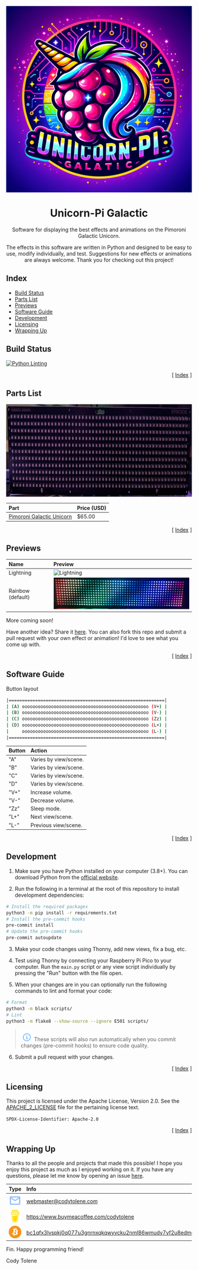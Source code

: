 <div align="center">
  <img align="center" src=".github/images/unicorn-pi-galactic.png" />
  <h1 align="center">Unicorn-Pi Galactic</h1>
  <p align="center">
    Software for displaying the best effects and animations on the Pimoroni Galactic Unicorn.
  </p>
  <p align="center">
    The effects in this software are written in Python and designed to be easy to use, modify individually, and test. Suggestions for new effects or animations are always welcome. Thank you for checking out this project!
  </p>
</div>

## Index <a name="index"></a>

- [Build Status](#build-status)
- [Parts List](#parts-list)
- [Previews](#previews)
- [Software Guide](#software-guide)
- [Development](#development)
- [Licensing](#licensing)
- [Wrapping Up](#wrapping-up)

<!---------------------------------------------------------------------------->
<!---------------------------------------------------------------------------->
<!---------------------------------------------------------------------------->

## Build Status <a name="build-status"></a>

[![Python Linting](https://github.com/CodyTolene/Unicorn-Pi-Galactic/actions/workflows/lint.yml/badge.svg)](https://github.com/CodyTolene/Unicorn-Pi-Galactic/actions/workflows/lint.yml)

<p align="right">[ <a href="#index">Index</a> ]</p>

<!---------------------------------------------------------------------------->
<!---------------------------------------------------------------------------->
<!---------------------------------------------------------------------------->

## Parts List <a name="parts-list"></a>

<img src=".github/images/intro.png" height="250" />

| Part                                      | Price (USD) |
| :---------------------------------------- | :---------- |
| [Pimoroni Galactic Unicorn][url-galactic-unicorn] | $65.00      |

<p align="right">[ <a href="#index">Index</a> ]</p>

<!---------------------------------------------------------------------------->
<!---------------------------------------------------------------------------->
<!---------------------------------------------------------------------------->

## Previews <a name="previews"></a>

| Name              | Preview |
| :---------------- | :-------------------------------------------------- |
| Lightning         | ![Lightning](.github/images/examples/lightning.gif) |
| Rainbow (default) | ![Rainbow](.github/images/examples/rainbow.gif)     |

More coming soon!

Have another idea? Share it [here][url-new-issue]. You can also fork this repo and submit a pull request with your own effect or animation! I'd love to see what you come up with.

<p align="right">[ <a href="#index">Index</a> ]</p>

<!---------------------------------------------------------------------------->
<!---------------------------------------------------------------------------->
<!---------------------------------------------------------------------------->

<!-- 
## Software Setup <a name="software-setup"></a>

TODO: Add software setup instructions.

<p align="right">[ <a href="#index">Index</a> ]</p>
-->

<!---------------------------------------------------------------------------->
<!---------------------------------------------------------------------------->
<!---------------------------------------------------------------------------->

## Software Guide <a name="software-guide"></a>

Button layout

```bash
|===========================================================|
| (A) oooooooooooooooooooooooooooooooooooooooooooooooo (V+) |
| (B) oooooooooooooooooooooooooooooooooooooooooooooooo (V-) |
| (C) oooooooooooooooooooooooooooooooooooooooooooooooo (Zz) |
| (D) oooooooooooooooooooooooooooooooooooooooooooooooo (L+) |
|     oooooooooooooooooooooooooooooooooooooooooooooooo (L-) |
|===========================================================|
```

| Button | Action                |
| :----- | :-------------------- |
| "A"    | Varies by view/scene. |
| "B"    | Varies by view/scene. |
| "C"    | Varies by view/scene. |
| "D"    | Varies by view/scene. |
| "V+"   | Increase volume.      |
| "V-"   | Decrease volume.      |
| "Zz"   | Sleep mode.           |
| "L+"   | Next view/scene.      |
| "L-"   | Previous view/scene.  |

<p align="right">[ <a href="#index">Index</a> ]</p>

<!---------------------------------------------------------------------------->
<!---------------------------------------------------------------------------->
<!---------------------------------------------------------------------------->

## Development <a name="development"></a>

1. Make sure you have Python installed on your computer (3.8+). You can download Python from the [official website][url-python-downloads]. 

2. Run the following in a terminal at the root of this repository to install development dependencies:

```bash
# Install the required packages
python3 -m pip install -r requirements.txt
# Install the pre-commit hooks
pre-commit install
# Update the pre-commit hooks
pre-commit autoupdate
```

3. Make your code changes using Thonny, add new views, fix a bug, etc.

4. Test using Thonny by connecting your Raspberry Pi Pico to your computer. Run the `main.py` script or any view script individually by pressing the "Run" button with the file open.

5. When your changes are in you can optionally run the following commands to lint and format your code:

```bash
# Format
python3 -m black scripts/
# Lint
python3 -m flake8 --show-source --ignore E501 scripts/
```

> ![Info][img-info] These scripts will also run automatically when you commit changes (pre-commit hooks) to ensure code quality.

6. Submit a pull request with your changes.

<p align="right">[ <a href="#index">Index</a> ]</p>

<!---------------------------------------------------------------------------->
<!---------------------------------------------------------------------------->
<!---------------------------------------------------------------------------->

## Licensing <a name="licensing"></a>

This project is licensed under the Apache License, Version 2.0. See the [APACHE_2_LICENSE](LICENSE) file for the pertaining license text.

`SPDX-License-Identifier: Apache-2.0`

<p align="right">[ <a href="#index">Index</a> ]</p>

<!---------------------------------------------------------------------------->
<!---------------------------------------------------------------------------->
<!---------------------------------------------------------------------------->

## Wrapping Up <a name="wrapping-up"></a>

Thanks to all the people and projects that made this possible! I hope you enjoy this project as much as I enjoyed working on it. If you have any questions, please let me know by opening an issue [here][url-new-issue].

| Type                                                                      | Info                                                                      |
| :------------------------------------------------------------------------ | :------------------------------------------------------------------------ |
| <img width="48" src=".github/images/ng-icons/email.svg" />                | webmaster@codytolene.com                                                  |
| <img width="48" src=".github/images/simple-icons/buymeacoffee.svg" />     | https://www.buymeacoffee.com/codytolene                                   |
| <img width="48" src=".github/images/simple-icons/bitcoin-btc-logo.svg" /> | [bc1qfx3lvspkj0q077u3gnrnxqkqwyvcku2nml86wmudy7yf2u8edmqq0a5vnt][url-btc] |

Fin. Happy programming friend!

Cody Tolene

<!---------------------------------------------------------------------------->
<!---------------------------------------------------------------------------->
<!---------------------------------------------------------------------------->

<!-- IMAGE REFERENCES -->

[img-info]: .github/images/ng-icons/info.svg
[img-warning]: .github/images/ng-icons/warn.svg

<!-- LINK REFERENCES -->

[url-btc]: https://explorer.btc.com/btc/address/bc1qfx3lvspkj0q077u3gnrnxqkqwyvcku2nml86wmudy7yf2u8edmqq0a5vnt
[url-new-issue]: https://github.com/CodyTolene/Unicorn-Pi-Galactic/issues/new
[url-pi-pico]: https://www.raspberrypi.org/products/raspberry-pi-pico/
[url-pimoroni-pico-guide]: https://learn.pimoroni.com/tutorial/pico/getting-started-with-pico
[url-python-downloads]: https://www.python.org/downloads/
[url-thonny]: https://thonny.org/
[url-galactic-unicorn]: https://shop.pimoroni.com/products/space-unicorns?variant=40842033561683

<!---------------------------------------------------------------------------->
<!---------------------------------------------------------------------------->
<!---------------------------------------------------------------------------->

